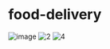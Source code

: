 # food-delivery
![image](https://github.com/bharathgoud10/food-delivery/assets/105578700/499ac0b7-0df8-45ab-8b27-e16a976da8b8)
![2](https://github.com/bharathgoud10/food-delivery/assets/105578700/1c5653ab-b6c9-467d-9223-7c13d474913b)
![4](https://github.com/bharathgoud10/food-delivery/assets/105578700/1215786c-5e79-4cb8-b156-862e76d1e826)
